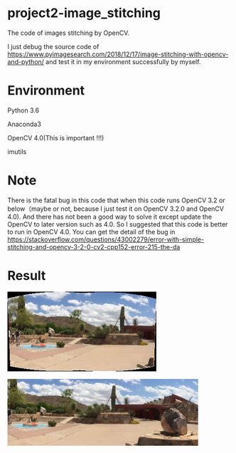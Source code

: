 # project2-image_stitching
The code of images stitching by OpenCV.


I just debug the source code of https://www.pyimagesearch.com/2018/12/17/image-stitching-with-opencv-and-python/ and test it in my environment successfully by myself.


# Environment
  Python 3.6
  
  
  Anaconda3
  
  
  OpenCV 4.0(This is important !!!)
  
  imutils
  
# Note


There is the fatal bug in this code that when this code runs  OpenCV 3.2 or below（maybe or not, because I just test it on OpenCV 3.2.0 and OpenCV 4.0). And there has not been a good way to solve it except update the OpenCV to later version such as 4.0. So I suggested that this code is better to run in OpenCV 4.0. You can get the detail of the bug in https://stackoverflow.com/questions/43002279/error-with-simple-stitching-and-opencv-3-2-0-cv2-cpp152-error-215-the-da

# Result
![image_stitching_simple](output1.png)


![image_stitching](output2.png)
